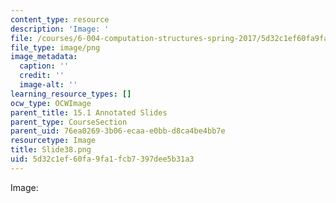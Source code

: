 ```yaml
---
content_type: resource
description: 'Image: '
file: /courses/6-004-computation-structures-spring-2017/5d32c1ef60fa9fa1fcb7397dee5b31a3_Slide38.png
file_type: image/png
image_metadata:
  caption: ''
  credit: ''
  image-alt: ''
learning_resource_types: []
ocw_type: OCWImage
parent_title: 15.1 Annotated Slides
parent_type: CourseSection
parent_uid: 76ea0269-3b06-ecaa-e0bb-d8ca4be4bb7e
resourcetype: Image
title: Slide38.png
uid: 5d32c1ef-60fa-9fa1-fcb7-397dee5b31a3
---
```

Image: 

